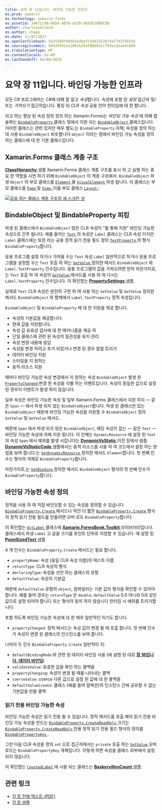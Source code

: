 ```yaml
---
title: 요약 장 11입니다. 바인딩 가능한 인프라
ms.prod: xamarin
ms.technology: xamarin-forms
ms.assetid: 34671C48-0ED4-4B76-A33D-D6505390DC5B
author: charlespetzold
ms.author: chape
ms.date: 11/07/2017
ms.openlocfilehash: 9a35388f9ddd3adbefc3401352874a774376655b
ms.sourcegitcommit: 945df041e2180cb20af08b83cc703ecd1aedc6b0
ms.translationtype: MT
ms.contentlocale: ko-KR
ms.lasthandoff: 04/04/2018
---
```

# <a name="summary-of-chapter-11-the-bindable-infrastructure"></a>요약 장 11입니다. 바인딩 가능한 인프라

모든 C# 프로그래머는 C#에 대해 잘 알고 *속성*합니다. 속성에 포함 된 *설정* 접근자 및/또는 *가져오기* 접근자입니다. 통칭 되 *CLR 속성* 공용 언어 런타임에 대 한 합니다.

라고 하는 향상 된 속성 정의 정의 하는 Xamarin.Forms는 *바인딩 가능 속성* 에 의해 캡슐화는 [ `BindableProperty` ](https://developer.xamarin.com/api/type/Xamarin.Forms.BindableProperty/) 클래스 및에서 지원 되는 [ `BindableObject` ](https://developer.xamarin.com/api/type/Xamarin.Forms.BindableObject/)클래스입니다. 이러한 클래스는 관련 있지만 매우 별도:는 `BindableProperty` 자체; 속성을 정의 하는 데 사용 `BindableObject` 비슷합니다 `object` 이라는 점에서 바인딩 가능 속성을 정의 하는 클래스에 대 한 기본 클래스입니다.

## <a name="the-xamarinforms-class-hierarchy"></a>Xamarin.Forms 클래스 계층 구조

[ **ClassHierarchy** ](https://github.com/xamarin/xamarin-forms-book-samples/tree/master/Chapter11/ClassHierarchy) 샘플 Xamarin.Forms 클래스 계층 구조를 표시 하 고 실행 하는 중요 한 역할을 시연 하기 위해 `BindableObject` 이 계층 구조에서. `BindableObject` 파생 `Object` 의 부모 클래스를 [ `Element` ](https://developer.xamarin.com/api/type/Xamarin.Forms.Element/) 올 [ `VisualElement` ](https://developer.xamarin.com/api/type/Xamarin.Forms.VisualElement/) 파생 됩니다. 이 클래스는 부모 클래스를 [ `Page` ](https://developer.xamarin.com/api/type/Xamarin.Forms.Page/) 및 [ `View` ](https://developer.xamarin.com/api/type/Xamarin.Forms.View/),이를 부모 클래스 [ `Layout` ](https://developer.xamarin.com/api/type/Xamarin.Forms.Layout/):

[![공유 하는 클래스 계층 구조의 세 스크린 샷](images/ch11fg01-small.png "클래스 계층 구조 공유")](images/ch11fg01-large.png#lightbox "클래스 계층 구조 공유")

## <a name="a-peek-into-bindableobject-and-bindableproperty"></a>BindableObject 및 BindableProperty 피킹

파생 된 클래스에서 `BindableObject` 많은 CLR 속성이 "를 통해 지원" 바인딩 가능한 속성으로 간주 됩니다. 예를 들어는 [ `Text` ](https://developer.xamarin.com/api/property/Xamarin.Forms.Label.Text/) 의 속성은 `Label` 클래스는 CLR 속성 이지만 `Label` 클래스에는 또한 라는 공용 정적 읽기 전용 필드 정의 [ `TextProperty` ](https://developer.xamarin.com/api/property/Xamarin.Forms.Label.TextProperty/) 의 형식 `BindableProperty`합니다.

응용 프로그램 설정 하거나 가져올 수는 `Text` 속성 `Label` 일반적으로 하거나 응용 프로그램을 설정할 수는 `Text` 호출 하 여는 [ `SetValue` ](https://developer.xamarin.com/api/member/Xamarin.Forms.BindableObject.SetValue/p/Xamarin.Forms.BindableProperty/System.Object/) 정의한 메서드 `BindableObject` 와 `Label.TextProperty` 인수입니다. 응용 프로그램의 값을 가져오려면 먼저 마찬가지로,는 `Text` 호출 하 여 속성의 [ `GetValue` ](https://developer.xamarin.com/api/member/Xamarin.Forms.BindableObject.GetValue/p/Xamarin.Forms.BindableProperty/) 메서드를 사용 하 여 다시는 `Label.TextProperty` 인수입니다. 이 확인할는 [ **PropertySettings** ](https://github.com/xamarin/xamarin-forms-book-samples/tree/master/Chapter11/PropertySettings) 샘플.

실제로 `Text` CLR 속성은 완전히 구현 하 여 사용 하는 `SetValue` 및 `GetValue` 정의한 메서드 `BindableObject` 와 함께에서 `Label.TextProperty` 정적 속성입니다.

`BindableObject` 및 `BindableProperty` 에 대 한 지원을 제공 합니다.

- 속성의 기본값을 제공합니다.
- 현재 값을 저장합니다.
- 속성 값 유효성 검사에 대 한 메커니즘을 제공 하
- 단일 클래스에 관련 된 속성의 일관성을 유지 관리
- 속성 변경 내용에 응답
- 속성을 변경 하려고 추가 되었거나 변경 된 경우 알림 트리거
- 데이터 바인딩 지원
- 스타일을 지 원하는
- 동적 리소스 지원

때마다 바인딩 가능한 속성 변경에서 지 원하는 속성 `BindableObject` 발생 한 [ `PropertyChanged` ](https://developer.xamarin.com/api/event/Xamarin.Forms.BindableObject.PropertyChanged/) 변경 된 속성을 식별 하는 이벤트입니다. 속성이 동일한 값으로 설정 된 경우이 이벤트가 발생 하지 않습니다.

일부 속성은 바인딩 가능한 속성 및 일부 Xamarin.Forms 클래스에서 지원 하지 &mdash; 같은 `Span` &mdash; 에서 파생 되지 않는 `BindableObject`합니다. 파생 된 클래스만 있는 `BindableObject` 때문에 바인딩 가능한 속성을 지원할 수 `BindableObject` 정의 `SetValue` 및 `GetValue` 메서드.

때문에 `Span` 에서 파생 되지 않은 `BindableObject`, 해당 속성이 없는 &mdash; 같은 `Text` &mdash; 바인딩 가능한 속성에 의해 지원 됩니다. 이 인해는 `DynamicResource` 에 설정 된 `Text` 의 속성 `Span` 에서 예외를 발생 시킵니다는 [ **DynamicVsStatic** ](https://github.com/xamarin/xamarin-forms-book-samples/tree/master/Chapter10/DynamicVsStatic) 이전 장에서 샘플. [ **DynamicVsStaticCode** ](https://github.com/xamarin/xamarin-forms-book-samples/tree/master/Chapter11/DynamicVsStaticCode) 샘플에서는 동적 리소스를 사용 하 여 코드에서 설정 하는 방법을 보여 줍니다.는 [ `SetDynamicResource` ](https://developer.xamarin.com/api/member/Xamarin.Forms.Element.SetDynamicResource/p/Xamarin.Forms.BindableProperty/System.String/) 정의한 메서드 `Element`합니다. 첫 번째 인수는 형식의 개체로 `BindableProperty`합니다.

마찬가지로,는 [ `SetBinding` ](https://developer.xamarin.com/api/member/Xamarin.Forms.BindableObject.SetBinding/p/Xamarin.Forms.BindableProperty/Xamarin.Forms.BindingBase/) 정의한 메서드 `BindableObject` 형식의 첫 번째 인수가 `BindableProperty`합니다.

## <a name="defining-bindable-properties"></a>바인딩 가능한 속성 정의

정적을 사용 하 여 직접 바인딩할 수 있는 속성을 정의할 수 있습니다 [ `BindableProperty.Create` ](https://developer.xamarin.com/api/member/Xamarin.Forms.BindableProperty.Create/p/System.String/System.Type/System.Type/System.Object/Xamarin.Forms.BindingMode/Xamarin.Forms.BindableProperty+ValidateValueDelegate/Xamarin.Forms.BindableProperty+BindingPropertyChangedDelegate/Xamarin.Forms.BindableProperty+BindingPropertyChangingDelegate/Xamarin.Forms.BindableProperty+CoerceValueDelegate/Xamarin.Forms.BindableProperty+CreateDefaultValueDelegate/) 메서드나 약간 더 짧은 [ `BindableProperty.Create` ](https://developer.xamarin.com/api/member/Xamarin.Forms.BindableProperty.Create/p/System.String/System.Type/System.Type/System.Object/Xamarin.Forms.BindingMode/Xamarin.Forms.BindableProperty+ValidateValueDelegate/Xamarin.Forms.BindableProperty+BindingPropertyChangedDelegate/Xamarin.Forms.BindableProperty+BindingPropertyChangingDelegate/Xamarin.Forms.BindableProperty+CoerceValueDelegate/) 형식의 정적 읽기 전용 필드를 만들려면 오버 로드 `BindableProperty`합니다.

이 확인할는 [ `AltLabel` ](https://github.com/xamarin/xamarin-forms-book-samples/blob/master/Libraries/Xamarin.FormsBook.Toolkit/Xamarin.FormsBook.Toolkit/AltLabel.cs) 클래스에 [ **Xamarin.FormsBook.Toolkit** ](https://github.com/xamarin/xamarin-forms-book-samples/tree/master/Libraries/Xamarin.FormsBook.Toolkit) 라이브러리입니다. 클래스에서 파생 `Label` 고 글꼴 크기를 포인트 단위로 지정할 수 있습니다. 에 설명 된 [ **PointSizedText** ](https://github.com/xamarin/xamarin-forms-book-samples/tree/master/Chapter11/PointSizedText) 샘플.

4 개 인수는 `BindableProperty.Create` 메서드는 필요 합니다.

- `propertyName`: 속성 (동일 CLR 속성 이름)의 텍스트 이름
- `returnType`: CLR 속성의 형식
- `declaringType`: 속성을 선언 하는 클래스의 유형
- `defaultValue`: 속성의 기본값

때문에 `defaultValue` 유형의 `object`, 컴파일러는 기본 값의 형식을 확인할 수 있어야 합니다. 예를 들어 경우는 `returnType` 은 `double`, `defaultValue` 0.0 아니라 0과 같은 값으로 설정 되어야 합니다 또는 형식이 일치 하지 않습니다 런타임 시 예외를 트리거합니다.

포함 하도록 바인딩 가능한 속성에 대 한 매우 일반적인 이기도 합니다.

- `propertyChanged`: 정적 메서드는 속성 값이 변경 될 때 호출 합니다. 첫 번째 인수가 속성이 변경 된 클래스의 인스턴스를 보여 줍니다.

나머지 두 인수 `BindableProperty.Create` 일반적이 지:

- `defaultBindingMode`:와 관련 된 데이터 바인딩 사용 (에 설명 된 대로 [ **장 16입니다. 데이터 바인딩**](chapter16.md))
- `validateValue`: 유효한 값을 확인 하는 콜백을
- `propertyChanging`: 속성이 변경 될 때를 나타내는 콜백
- `coerceValue`: coerce 다른 값으로 설정 된 값에 대 한 콜백을
- `defaultValueCreate`: 클래스 (예를 들어 컬렉션)의 인스턴스 간에 공유할 수 없는 기본값을 만들 콜백

### <a name="the-read-only-bindable-property"></a>읽기 전용 바인딩 가능한 속성

바인딩 가능한 속성은 읽기 전용 될 수 있습니다. 정적 메서드를 호출 해야 읽기 전용 바인딩 가능 속성을 만드는 [ `BindableProperty.CreateReadOnly` ](https://developer.xamarin.com/api/member/Xamarin.Forms.BindableProperty.CreateReadOnly/p/System.String/System.Type/System.Type/System.Object/Xamarin.Forms.BindingMode/Xamarin.Forms.BindableProperty+ValidateValueDelegate/Xamarin.Forms.BindableProperty+BindingPropertyChangedDelegate/Xamarin.Forms.BindableProperty+BindingPropertyChangingDelegate/Xamarin.Forms.BindableProperty+CoerceValueDelegate/Xamarin.Forms.BindableProperty+CreateDefaultValueDelegate/) 크기는 [ `BindableProperty.CreateReadOnly` ](https://developer.xamarin.com/api/member/Xamarin.Forms.BindableProperty.CreateReadOnly/p/System.String/System.Type/System.Type/System.Object/Xamarin.Forms.BindingMode/Xamarin.Forms.BindableProperty+ValidateValueDelegate/Xamarin.Forms.BindableProperty+BindingPropertyChangedDelegate/Xamarin.Forms.BindableProperty+BindingPropertyChangingDelegate/Xamarin.Forms.BindableProperty+CoerceValueDelegate/) 전용 정적 읽기 전용 필드 형식의 정의를 [ `BindablePropertyKey` ](https://developer.xamarin.com/api/type/Xamarin.Forms.BindablePropertyKey/).

그런 다음 CLR 속성을 정의 `set` 으로 접근자에서는 `private` 호출 하는 [ `SetValue` ](https://developer.xamarin.com/api/member/Xamarin.Forms.BindableObject.SetValue/p/Xamarin.Forms.BindablePropertyKey/System.Object/) 오버 로드는 `BindablePropertyKey` 개체입니다. 이렇게 하면 속성을 클래스 외부에서 설정 되지 않습니다.

이 확인할는 [ `CountedLabel` ](https://github.com/xamarin/xamarin-forms-book-samples/blob/master/Libraries/Xamarin.FormsBook.Toolkit/Xamarin.FormsBook.Toolkit/CountedLabel.cs) 에 사용 되는 클래스는 [ **BaskervillesCount** ](https://github.com/xamarin/xamarin-forms-book-samples/tree/master/Chapter11/BaskervillesCount) 샘플.



## <a name="related-links"></a>관련 링크

- [11 장 전체 텍스트 (PDF)](https://download.xamarin.com/developer/xamarin-forms-book/XamarinFormsBook-Ch11-Apr2016.pdf)
- [11 장 샘플](https://github.com/xamarin/xamarin-forms-book-samples/tree/master/Chapter11)
